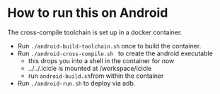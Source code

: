# How to run this on Android

The cross-compile toolchain is set up in a docker container. 

* Run ```./android-build-toolchain.sh``` once to build the container.
* Run ```./android-cross-compile.sh ``` to create the android executable 
    - this drops you into a shell in the container for now
    - ../../.icicle is mounted at /workspace/icicle
    -  run ```android-build.sh```from within the container
* Run ```./android-run.sh``` to deploy via adb.  

